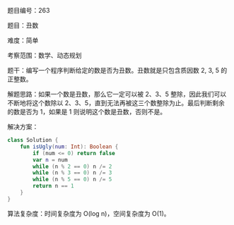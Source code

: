 题目编号：263

题目：丑数

难度：简单

考察范围：数学、动态规划

题干：编写一个程序判断给定的数是否为丑数。丑数就是只包含质因数 2, 3, 5 的正整数。

解题思路：如果一个数是丑数，那么它一定可以被 2、3、5 整除，因此我们可以不断地将这个数除以 2、3、5，直到无法再被这三个数整除为止。最后判断剩余的数是否为 1，如果是 1 则说明这个数是丑数，否则不是。

解决方案：

```kotlin
class Solution {
    fun isUgly(num: Int): Boolean {
        if (num <= 0) return false
        var n = num
        while (n % 2 == 0) n /= 2
        while (n % 3 == 0) n /= 3
        while (n % 5 == 0) n /= 5
        return n == 1
    }
}
```

算法复杂度：时间复杂度为 O(log n)，空间复杂度为 O(1)。